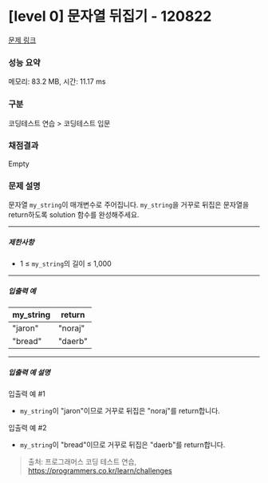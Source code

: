 # [level 0] 문자열 뒤집기 - 120822 

[문제 링크](https://school.programmers.co.kr/learn/courses/30/lessons/120822) 

### 성능 요약

메모리: 83.2 MB, 시간: 11.17 ms

### 구분

코딩테스트 연습 > 코딩테스트 입문

### 채점결과

Empty

### 문제 설명

<p>문자열 <code>my_string</code>이 매개변수로 주어집니다. <code>my_string</code>을 거꾸로 뒤집은 문자열을 return하도록 solution 함수를 완성해주세요.</p>

<hr>

<h5>제한사항</h5>

<ul>
<li>1 ≤ <code>my_string</code>의 길이 ≤ 1,000</li>
</ul>

<hr>

<h5>입출력 예</h5>
<table class="table">
        <thead><tr>
<th>my_string</th>
<th>return</th>
</tr>
</thead>
        <tbody><tr>
<td>"jaron"</td>
<td>"noraj"</td>
</tr>
<tr>
<td>"bread"</td>
<td>"daerb"</td>
</tr>
</tbody>
      </table>
<hr>

<h5>입출력 예 설명</h5>

<p>입출력 예 #1</p>

<ul>
<li><code>my_string</code>이 "jaron"이므로 거꾸로 뒤집은 "noraj"를 return합니다.</li>
</ul>

<p>입출력 예 #2</p>

<ul>
<li><code>my_string</code>이 "bread"이므로 거꾸로 뒤집은 "daerb"를 return합니다.</li>
</ul>


> 출처: 프로그래머스 코딩 테스트 연습, https://programmers.co.kr/learn/challenges